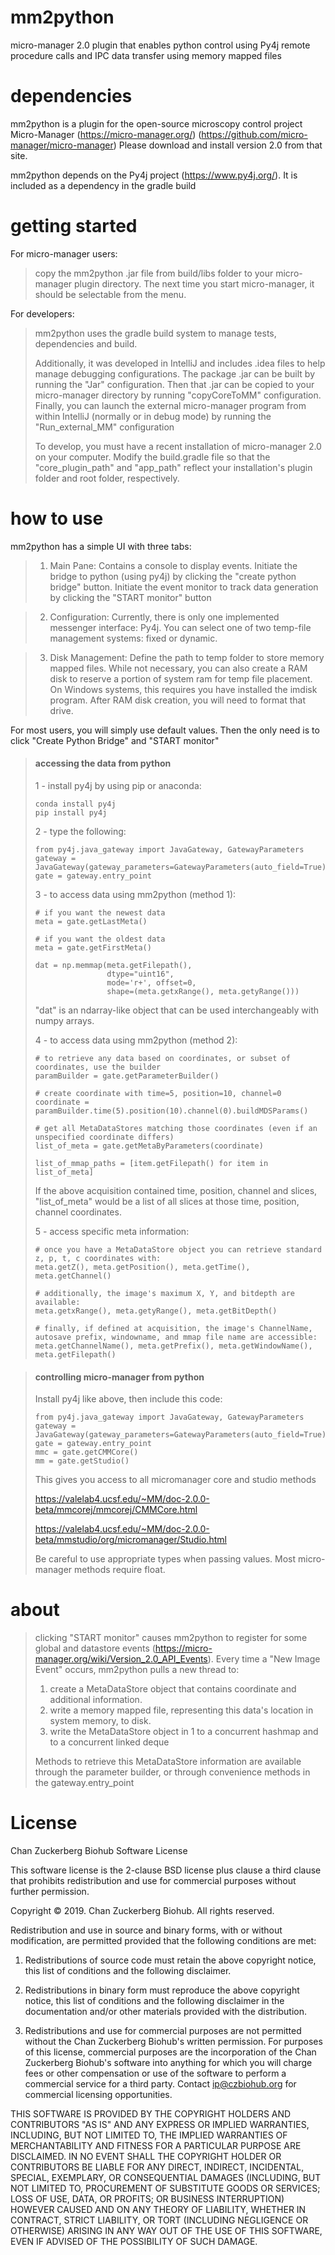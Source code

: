# mm2python
micro-manager 2.0 plugin that enables python control using Py4j remote procedure calls and IPC data transfer using memory mapped files

# dependencies
mm2python is a plugin for the open-source microscopy control project Micro-Manager (https://micro-manager.org/) (https://github.com/micro-manager/micro-manager)
Please download and install version 2.0 from that site.

mm2python depends on the Py4j project (https://www.py4j.org/).  It is included as a dependency in the gradle build

# getting started
For micro-manager users:
> copy the mm2python .jar file from build/libs folder to your micro-manager plugin directory.
> The next time you start micro-manager, it should be selectable from the menu.

For developers:
> mm2python uses the gradle build system to manage tests, dependencies and build.
>
> Additionally, it was developed in IntelliJ and includes .idea files to help manage debugging configurations.
> The package .jar can be built by running the "Jar" configuration.  Then that .jar can be copied to your micro-manager directory by running "copyCoreToMM" configuration.
> Finally, you can launch the external micro-manager program from within IntelliJ (normally or in debug mode) by running the "Run_external_MM" configuration
> 
> To develop, you must have a recent installation of micro-manager 2.0 on your computer.  Modify the build.gradle file so that the "core_plugin_path" and "app_path" reflect your installation's plugin folder and root folder, respectively.
>

# how to use
mm2python has a simple UI with three tabs:
> 1) Main Pane:  Contains a console to display events.  Initiate the bridge to python (using py4j) by clicking the "create python bridge" button.  Initiate the event monitor to track data generation by clicking the "START monitor" button

> 2) Configuration:  Currently, there is only one implemented messenger interface: Py4j.  You can select one of two temp-file management systems: fixed or dynamic.

> 3) Disk Management:  Define the path to temp folder to store memory mapped files.  While not necessary, you can also create a RAM disk to reserve a portion of system ram for temp file placement.  On Windows systems, this requires you have installed the imdisk program.  After RAM disk creation, you will need to format that drive.

For most users, you will simply use default values.  Then the only need is to click "Create Python Bridge" and "START monitor"

> #### accessing the data from python
> 1 - install py4j by using pip or anaconda: 
> ``` buidoutcfg
> conda install py4j
> pip install py4j
> ```
> 
> 2 - type the following:
> ``` buildoutcfg
> from py4j.java_gateway import JavaGateway, GatewayParameters
> gateway = JavaGateway(gateway_parameters=GatewayParameters(auto_field=True))
> gate = gateway.entry_point
> ```
>
> 3 - to access data using mm2python (method 1):
> ``` buildoutcfg
> # if you want the newest data
> meta = gate.getLastMeta()
>
> # if you want the oldest data
> meta = gate.getFirstMeta()
> 
> dat = np.memmap(meta.getFilepath(), 
>                 dtype="uint16", 
>                 mode='r+', offset=0,
>                 shape=(meta.getxRange(), meta.getyRange()))
> ```
> "dat" is an ndarray-like object that can be used interchangeably with numpy arrays.
>
> 4 - to access data using mm2python (method 2):
> ``` buildoutcfg
> # to retrieve any data based on coordinates, or subset of coordinates, use the builder
> paramBuilder = gate.getParameterBuilder()
> 
> # create coordinate with time=5, position=10, channel=0
> coordinate = paramBuilder.time(5).position(10).channel(0).buildMDSParams()
> 
> # get all MetaDataStores matching those coordinates (even if an unspecified coordinate differs)
> list_of_meta = gate.getMetaByParameters(coordinate)
> 
> list_of_mmap_paths = [item.getFilepath() for item in list_of_meta]
> ```
> If the above acquisition contained time, position, channel and slices, "list_of_meta" would be a list of all slices at those time, position, channel coordinates.
>
> 5 - access specific meta information:
> ``` buildoutcfg
> # once you have a MetaDataStore object you can retrieve standard z, p, t, c coordinates with:
> meta.getZ(), meta.getPosition(), meta.getTime(), meta.getChannel()
> 
> # additionally, the image's maximum X, Y, and bitdepth are available:
> meta.getxRange(), meta.getyRange(), meta.getBitDepth()
>
> # finally, if defined at acquisition, the image's ChannelName, autosave prefix, windowname, and mmap file name are accessible:
> meta.getChannelName(), meta.getPrefix(), meta.getWindowName(), meta.getFilepath()

> #### controlling micro-manager from python
> Install py4j like above, then include this code:
> ``` buildoutcfg
> from py4j.java_gateway import JavaGateway, GatewayParameters
> gateway = JavaGateway(gateway_parameters=GatewayParameters(auto_field=True))
> gate = gateway.entry_point
> mmc = gate.getCMMCore()
> mm = gate.getStudio()
> ```
> This gives you access to all micromanager core and studio methods 
>
> https://valelab4.ucsf.edu/~MM/doc-2.0.0-beta/mmcorej/mmcorej/CMMCore.html
>
> https://valelab4.ucsf.edu/~MM/doc-2.0.0-beta/mmstudio/org/micromanager/Studio.html
>
> Be careful to use appropriate types when passing values.  Most micro-manager methods require float.

# about
> clicking "START monitor" causes mm2python to register for some global and datastore events (https://micro-manager.org/wiki/Version_2.0_API_Events).
> Every time a "New Image Event" occurs, mm2python pulls a new thread to:
> 1) create a MetaDataStore object that contains coordinate and additional information.
> 2) write a memory mapped file, representing this data's location in system memory, to disk.
> 3) write the MetaDataStore object in 1 to a concurrent hashmap and to a concurrent linked deque
>
> Methods to retrieve this MetaDataStore information are available through the parameter builder, or through convenience methods in the gateway.entry_point

# License
Chan Zuckerberg Biohub Software License

This software license is the 2-clause BSD license plus clause a third clause
that prohibits redistribution and use for commercial purposes without further
permission.

Copyright © 2019. Chan Zuckerberg Biohub.
All rights reserved.

Redistribution and use in source and binary forms, with or without
modification, are permitted provided that the following conditions are met:

1.	Redistributions of source code must retain the above copyright notice,
this list of conditions and the following disclaimer.

2.	Redistributions in binary form must reproduce the above copyright notice,
this list of conditions and the following disclaimer in the documentation
and/or other materials provided with the distribution.

3.	Redistributions and use for commercial purposes are not permitted without
the Chan Zuckerberg Biohub's written permission. For purposes of this license,
commercial purposes are the incorporation of the Chan Zuckerberg Biohub's
software into anything for which you will charge fees or other compensation or
use of the software to perform a commercial service for a third party.
Contact ip@czbiohub.org for commercial licensing opportunities.

THIS SOFTWARE IS PROVIDED BY THE COPYRIGHT HOLDERS AND CONTRIBUTORS "AS IS"
AND ANY EXPRESS OR IMPLIED WARRANTIES, INCLUDING, BUT NOT LIMITED TO, THE
IMPLIED WARRANTIES OF MERCHANTABILITY AND FITNESS FOR A PARTICULAR PURPOSE ARE
DISCLAIMED. IN NO EVENT SHALL THE COPYRIGHT HOLDER OR CONTRIBUTORS BE LIABLE
FOR ANY DIRECT, INDIRECT, INCIDENTAL, SPECIAL, EXEMPLARY, OR CONSEQUENTIAL
DAMAGES (INCLUDING, BUT NOT LIMITED TO, PROCUREMENT OF SUBSTITUTE GOODS OR
SERVICES; LOSS OF USE, DATA, OR PROFITS; OR BUSINESS INTERRUPTION) HOWEVER
CAUSED AND ON ANY THEORY OF LIABILITY, WHETHER IN CONTRACT, STRICT LIABILITY,
OR TORT (INCLUDING NEGLIGENCE OR OTHERWISE) ARISING IN ANY WAY OUT OF THE USE
OF THIS SOFTWARE, EVEN IF ADVISED OF THE POSSIBILITY OF SUCH DAMAGE.
